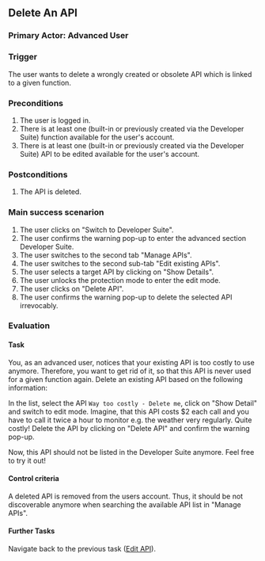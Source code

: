## Delete An API
### Primary Actor: Advanced User

### Trigger
The user wants to delete a wrongly created or obsolete API which is linked to a given function.

### Preconditions
1. The user is logged in.
2. There is at least one (built-in or previously created via the Developer Suite) function available for the user's account.
3. There is at least one (built-in or previously created via the Developer Suite) API to be edited available for the user's account.

### Postconditions
1. The API is deleted.

### Main success scenarion
1. The user clicks on "Switch to Developer Suite".
2. The user confirms the warning pop-up to enter the advanced section Developer Suite.
3. The user switches to the second tab "Manage APIs".
4. The user switches to the second sub-tab "Edit existing APIs".
5. The user selects a target API by clicking on "Show Details".
6. The user unlocks the protection mode to enter the edit mode.
7. The user clicks on "Delete API".
8. The user confirms the warning pop-up to delete the selected API irrevocably.

### Evaluation
#### Task
You, as an advanced user, notices that your existing API is too costly to use anymore. Therefore, you want to get rid of it, so that this API is never used for a given function again.
Delete an existing API based on the following information:

In the list, select the API `Way too costly - Delete me`, click on "Show Detail" and switch to edit mode.
Imagine, that this API costs $2 each call and you have to call it twice a hour to monitor e.g. the weather very regularly. Quite costly!
Delete the API by clicking on "Delete API" and confirm the warning pop-up.

Now, this API should not be listed in the Developer Suite anymore. Feel free to try it out!

#### Control criteria
A deleted API is removed from the users account. Thus, it should be not discoverable anymore when searching the available API list in "Manage APIs".

#### Further Tasks
Navigate back to the previous task ([Edit API](edit_api_usecase.md)).

